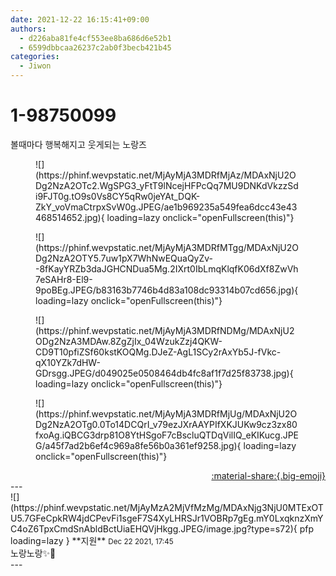 ```yaml
---
date: 2021-12-22 16:15:41+09:00
authors:
  - d226aba81fe4cf553ee8ba686d6e52b1
  - 6599dbbcaa26237c2ab0f3becb421b45
categories:
  - Jiwon
---
```


# 1-98750099

<div class="post-container" markdown="1">
<div class="content-container md-sidebar__scrollwrap" markdown="1">

볼때마다 행복해지고 웃게되는 노랑즈
<figure markdown="1">
![](https://phinf.wevpstatic.net/MjAyMjA3MDRfMjAz/MDAxNjU2ODg2NzA2OTc2.WgSPG3_yFtT9lNcejHFPcQq7MU9DNKdVkzzSdi9FJT0g.tO9s0Vs8CY5qRw0jeYAt_DQK-ZkY_voVmaCtrpxSvW0g.JPEG/ae1b969235a549fea6dcc43e43468514652.jpg){ loading=lazy onclick="openFullscreen(this)"}
</figure>

<figure markdown="1">
![](https://phinf.wevpstatic.net/MjAyMjA3MDRfMTgg/MDAxNjU2ODg2NzA2OTY5.7uw1pX7WhNwEQuaQyZv--8fKayYRZb3daJGHCNDua5Mg.2IXrt0IbLmqKlqfK06dXf8ZwVh7eSAHr8-El9-9poBEg.JPEG/b83163b7746b4d83a108dc93314b07cd656.jpg){ loading=lazy onclick="openFullscreen(this)"}
</figure>

<figure markdown="1">
![](https://phinf.wevpstatic.net/MjAyMjA3MDRfNDMg/MDAxNjU2ODg2NzA3MDAw.8ZgZjIx_04WzukZzj4QKW-CD9T10pfiZSf60kstKOQMg.DJeZ-AgL1SCy2rAxYb5J-fVkc-qX10YZk7dHW-GDrsgg.JPEG/d049025e0508464db4fc8af1f7d25f83738.jpg){ loading=lazy onclick="openFullscreen(this)"}
</figure>

<figure markdown="1">
![](https://phinf.wevpstatic.net/MjAyMjA3MDRfMjUg/MDAxNjU2ODg2NzA2OTg0.0To14DCQrI_v79ezJXrAAYPIfXKJUKw9cz3zx80fxoAg.iQBCG3drp81O8YtHSgoF7cBscluQTDqVilIQ_eKIKucg.JPEG/a45f7ad2b6ef4c969a8fe56b0a361ef9258.jpg){ loading=lazy onclick="openFullscreen(this)"}
</figure>


</div>
</div>

<div style="text-align: right;" markdown="1">
<a href="https://weverse.io/fromis9/fanpost/1-98750099" style="text-align: right;">:material-share:{.big-emoji}</a>
</div>
---

<div class="comments-container md-sidebar__scrollwrap" markdown="1">
<div class="comment" markdown="1">
<div class='id-container' markdown="1">
![](https://phinf.wevpstatic.net/MjAyMzA2MjVfMzMg/MDAxNjg3NjU0MTExOTU5.7GFeCpkRW4jdCPevFi1sgeF7S4XyLHRSJr1VOBRp7gEg.mY0LxqknzXmYC4oZ6TpxCmdSnAbldBctUiaEHQVjHkgg.JPEG/image.jpg?type=s72){ pfp loading=lazy }
**<span class="artist">지원</span>** <small>Dec 22 2021, 17:45</small><br>
</div>
<div class='comment-body' markdown="1">
노랑노랑✨💛
</div>
</div>
</div>
---

